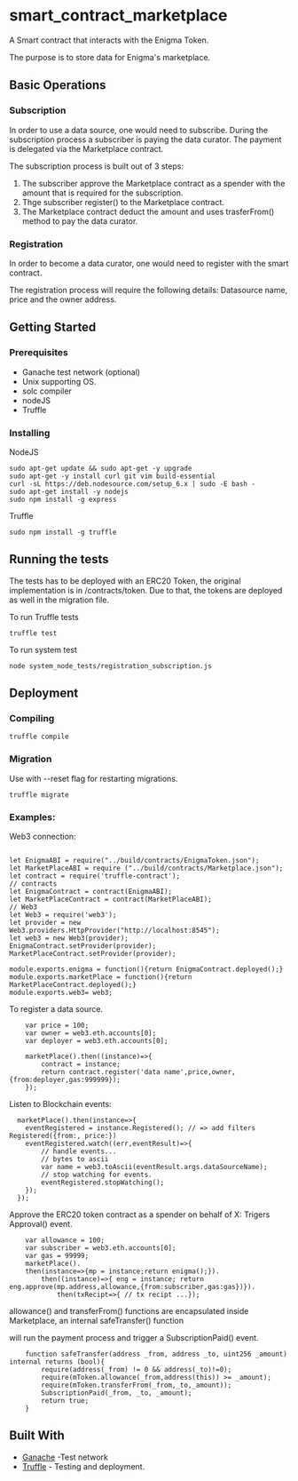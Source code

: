 # smart_contract_marketplace

A Smart contract that interacts with the Enigma Token.

The purpose is to store data for Enigma's marketplace.

## Basic Operations

### Subscription

In order to use a data source, one would need to subscribe.
During the subscription process a subscriber is paying the data curator.
The payment is delegated via the Marketplace contract.

The subscription process is built out of 3 steps: 

1. The subscriber approve the Marketplace contract as a spender with the amount that is required for the subscription.
2. Thge subscriber register() to the Marketplace contract. 
3. The Marketplace contract deduct the amount and uses trasferFrom() method to pay the data curator.

### Registration 

In order to become a data curator, one would need to register with the smart contract.

The registration process will require the following details: Datasource name, price and the owner address.


## Getting Started


### Prerequisites

- Ganache test network (optional)
- Unix supporting OS.
- solc compiler 
- nodeJS
- Truffle

### Installing

NodeJS

```
sudo apt-get update && sudo apt-get -y upgrade
sudo apt-get -y install curl git vim build-essential
curl -sL https://deb.nodesource.com/setup_6.x | sudo -E bash -
sudo apt-get install -y nodejs
sudo npm install -g express
```

Truffle

```
sudo npm install -g truffle
```


## Running the tests

The tests has to be deployed with an ERC20 Token, the original implementation is in /contracts/token.
Due to that, the tokens are deployed as well in the migration file.


To run Truffle tests


```
truffle test
```
To run system test 


```
node system_node_tests/registration_subscription.js
```


## Deployment

### Compiling

```
truffle compile
```
### Migration

Use with --reset flag for restarting migrations.

```
truffle migrate 
```
### Examples:

Web3 connection:


```node

let EnigmaABI = require("../build/contracts/EnigmaToken.json");
let MarketPlaceABI = require ("../build/contracts/Marketplace.json");
let contract = require('truffle-contract');
// contracts
let EnigmaContract = contract(EnigmaABI);
let MarketPlaceContract = contract(MarketPlaceABI);
// Web3
let Web3 = require('web3');
let provider = new Web3.providers.HttpProvider("http://localhost:8545");
let web3 = new Web3(provider);
EnigmaContract.setProvider(provider);
MarketPlaceContract.setProvider(provider);

module.exports.enigma = function(){return EnigmaContract.deployed();}
module.exports.marketPlace = function(){return MarketPlaceContract.deployed();}
module.exports.web3= web3;

```

To register a data source.

```node
	var price = 100;
	var owner = web3.eth.accounts[0];
	var deployer = web3.eth.accounts[0];

	marketPlace().then((instance)=>{
		contract = instance;
		return contract.register('data name',price,owner,{from:deployer,gas:999999});
	});
```

Listen to Blockchain events:

```node
  marketPlace().then(instance=>{
	eventRegistered = instance.Registered(); // => add filters Registered({from:, price:})
	eventRegistered.watch((err,eventResult)=>{
		// handle events...
		// bytes to ascii
		var name = web3.toAscii(eventResult.args.dataSourceName);
		// stop watching for events.
		eventRegistered.stopWatching(); 
	});
  });
```
Approve the ERC20 token contract as a spender on behalf of X:
Trigers Approval() event.

```node
	var allowance = 100;
	var subscriber = web3.eth.accounts[0];
	var gas = 99999;
	marketPlace().
	then(instance=>{mp = instance;return enigma();}).
		then((instance)=>{ eng = instance; return eng.approve(mp.address,allowance,{from:subscriber,gas:gas})}).
			then(txRecipt=>{ // tx recipt ...});
```

allowance() and transferFrom() functions are encapsulated inside Marketplace, an internal safeTransfer() function 

will run the payment process and trigger a SubscriptionPaid() event. 


```node
	function safeTransfer(address _from, address _to, uint256 _amount) internal returns (bool){
		require(address(_from) != 0 && address(_to)!=0);
		require(mToken.allowance(_from,address(this)) >= _amount);
		require(mToken.transferFrom(_from,_to,_amount));
		SubscriptionPaid(_from, _to, _amount);
		return true;
	}
```

## Built With

* [Ganache](http://truffleframework.com/ganache/) -Test network
* [Truffle](http://truffleframework.com/) - Testing and deployment.


